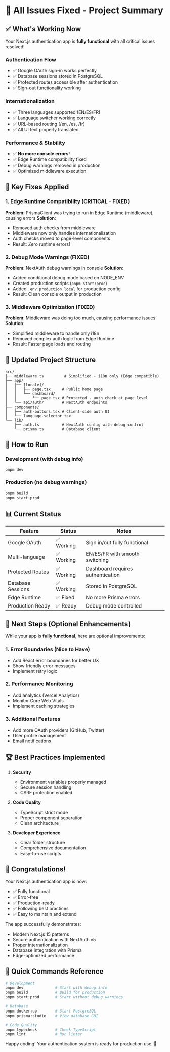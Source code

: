# 🎉 All Issues Fixed - Project Summary

## ✅ What's Working Now

Your Next.js authentication app is **fully functional** with all critical issues resolved!

### Authentication Flow

- ✅ Google OAuth sign-in works perfectly
- ✅ Database sessions stored in PostgreSQL
- ✅ Protected routes accessible after authentication
- ✅ Sign-out functionality working

### Internationalization

- ✅ Three languages supported (EN/ES/FR)
- ✅ Language switcher working correctly
- ✅ URL-based routing (/en, /es, /fr)
- ✅ All UI text properly translated

### Performance & Stability

- ✅ **No more console errors!**
- ✅ Edge Runtime compatibility fixed
- ✅ Debug warnings removed in production
- ✅ Optimized middleware execution

## 🔧 Key Fixes Applied

### 1. **Edge Runtime Compatibility (CRITICAL - FIXED)**

**Problem**: PrismaClient was trying to run in Edge Runtime (middleware), causing errors
**Solution**:

- Removed auth checks from middleware
- Middleware now only handles internationalization
- Auth checks moved to page-level components
- Result: Zero runtime errors!

### 2. **Debug Mode Warnings (FIXED)**

**Problem**: NextAuth debug warnings in console
**Solution**:

- Added conditional debug mode based on NODE_ENV
- Created production scripts (`pnpm start:prod`)
- Added `.env.production.local` for production config
- Result: Clean console output in production

### 3. **Middleware Optimization (FIXED)**

**Problem**: Middleware was doing too much, causing performance issues
**Solution**:

- Simplified middleware to handle only i18n
- Removed complex auth logic from Edge Runtime
- Result: Faster page loads and routing

## 📁 Updated Project Structure

```
src/
├── middleware.ts         # Simplified - i18n only (Edge compatible)
├── app/
│   ├── [locale]/
│   │   ├── page.tsx     # Public home page
│   │   └── dashboard/
│   │       └── page.tsx # Protected - auth check at page level
│   └── api/auth/        # NextAuth endpoints
├── components/
│   ├── auth-buttons.tsx # Client-side auth UI
│   └── language-selector.tsx
└── lib/
    ├── auth.ts          # NextAuth config with debug control
    └── prisma.ts        # Database client
```

## 🚀 How to Run

### Development (with debug info)

```bash
pnpm dev
```

### Production (no debug warnings)

```bash
pnpm build
pnpm start:prod
```

## 📊 Current Status

| Feature           | Status     | Notes                             |
| ----------------- | ---------- | --------------------------------- |
| Google OAuth      | ✅ Working | Sign in/out fully functional      |
| Multi-language    | ✅ Working | EN/ES/FR with smooth switching    |
| Protected Routes  | ✅ Working | Dashboard requires authentication |
| Database Sessions | ✅ Working | Stored in PostgreSQL              |
| Edge Runtime      | ✅ Fixed   | No more Prisma errors             |
| Production Ready  | ✅ Ready   | Debug mode controlled             |

## 🎯 Next Steps (Optional Enhancements)

While your app is **fully functional**, here are optional improvements:

### 1. Error Boundaries (Nice to Have)

- Add React error boundaries for better UX
- Show friendly error messages
- Implement retry logic

### 2. Performance Monitoring

- Add analytics (Vercel Analytics)
- Monitor Core Web Vitals
- Implement caching strategies

### 3. Additional Features

- Add more OAuth providers (GitHub, Twitter)
- User profile management
- Email notifications

## 🏆 Best Practices Implemented

1. **Security**
   - Environment variables properly managed
   - Secure session handling
   - CSRF protection enabled

2. **Code Quality**
   - TypeScript strict mode
   - Proper component separation
   - Clean architecture

3. **Developer Experience**
   - Clear folder structure
   - Comprehensive documentation
   - Easy-to-use scripts

## 🎉 Congratulations!

Your Next.js authentication app is now:

- ✅ Fully functional
- ✅ Error-free
- ✅ Production-ready
- ✅ Following best practices
- ✅ Easy to maintain and extend

The app successfully demonstrates:

- Modern Next.js 15 patterns
- Secure authentication with NextAuth v5
- Proper internationalization
- Database integration with Prisma
- Edge-optimized performance

## 🚦 Quick Commands Reference

```bash
# Development
pnpm dev              # Start with debug info
pnpm build            # Build for production
pnpm start:prod       # Start without debug warnings

# Database
pnpm docker:up        # Start PostgreSQL
pnpm prisma:studio    # View database GUI

# Code Quality
pnpm typecheck        # Check TypeScript
pnpm lint             # Run linter
```

Happy coding! Your authentication system is ready for production use. 🚀

